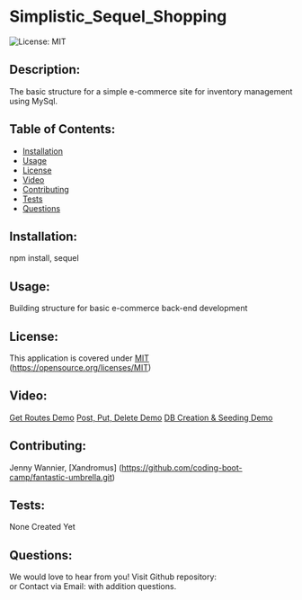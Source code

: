 
#  Simplistic_Sequel_Shopping

  ![License: MIT](https://img.shields.io/badge/License-MIT-yellow.svg)

  ## Description:
  The basic structure for a simple e-commerce site for inventory management using MySql.
  

  ## Table of Contents:
  * [Installation](#installation)
  * [Usage](#usage)
  * [License](#license)
  * [Video](#video)
  * [Contributing](#contributing)
  * [Tests](#tests)
  * [Questions](#questions)
  
## Installation:

npm install, sequel

## Usage:

Building structure for basic e-commerce back-end development

## License:

This application is covered under [MIT]((https://opensource.org/licenses/MIT))
(https://opensource.org/licenses/MIT)

## Video:

[Get Routes Demo]((./Assets/Get_Routes_Demo.mov))
[Post, Put, Delete Demo](./Assets/PUT:POST:DELETE_Route_demo.mov)
[DB Creation & Seeding Demo](./Assets/DB_Creation&Seed_Demo.mov)

## Contributing:

Jenny Wannier, [Xandromus] (https://github.com/coding-boot-camp/fantastic-umbrella.git)

## Tests:

None Created Yet

## Questions:

We would love to hear from you! Visit Github repository: [](https://github.com/alathea23/Simplistic_Sequel_Shopping.git//)  
or Contact via Email: [](mailto:jenny.wannier@gmail.com) with addition questions.
